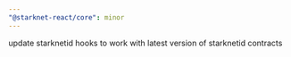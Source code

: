 ```yaml
---
"@starknet-react/core": minor
---
```


update starknetid hooks to work with latest version of starknetid contracts
